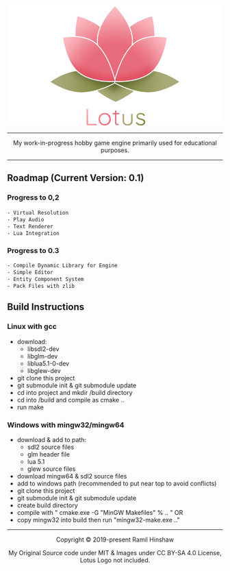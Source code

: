 <p align="center"><img src="https://raw.githubusercontent.com/RamilHinshaw/lotusengine/master/logo/Logo%20Banner.png"/></p>

---
<p align="center">My work-in-progress hobby game engine primarily used for educational purposes.</p>

---

## Roadmap (Current Version: 0.1)

### Progress to 0,2
	- Virtual Resolution
	- Play Audio
	- Text Renderer
	- Lua Integration


### Progress to 0.3
	- Compile Dynamic Library for Engine
	- Simple Editor
	- Entity Component System
	- Pack Files with zlib

## Build Instructions

### Linux with gcc
- download:
	- libsdl2-dev
	- libglm-dev
	- liblua5.1-0-dev
	- libglew-dev
- git clone this project
- git submodule init & git submodule update
- cd into project and mkdir /build directory
- cd into /build and compile as cmake ..
- run make


### Windows with mingw32/mingw64
- download & add to path:
	- sdl2 source files
	- glm header file
	- lua 5.1
	- glew source files
- download mingw64 & sdl2 source files
- add to windows path (recommended to put near top to avoid conflicts)
- git clone this project
- git submodule init & git submodule update
- create build directory
- compile with " cmake.exe -G "MinGW Makefiles" % .. "
OR
- copy mingw32 into build then run "mingw32-make.exe .."

---
<p align="center">Copyright &copy; 2019-present Ramil Hinshaw</p>
<p align="center">My Original Source code under MIT & Images under CC BY-SA 4.0 License, Lotus Logo not included.</p>
